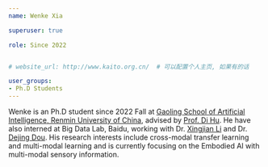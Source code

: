 ```yaml
---
name: Wenke Xia

superuser: true

role: Since 2022


# website_url: http://www.kaito.org.cn/  # 可以配置个人主页, 如果有的话

user_groups:
- Ph.D Students
---
```

Wenke is an Ph.D student since 2022 Fall at [Gaoling School of Artificial Intelligence, Renmin University of China](http://ai.ruc.edu.cn/), advised by [Prof. Di Hu](https://dtaoo.github.io/). He have also interned at Big Data Lab, Baidu, working with Dr. [Xingjian Li](https://scholar.google.com/citations?user=f9V0NZkAAAAJ&hl=en) and Dr. [Dejing Dou](https://ix.cs.uoregon.edu/~dou/). His research interests include cross-modal transfer learning and multi-modal learning and is currently focusing on the Embodied AI with multi-modal sensory information.

